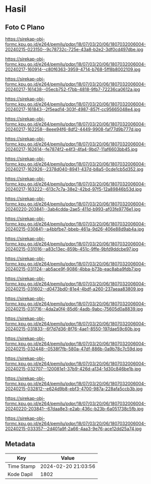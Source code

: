 # Hasil

## Foto C Plano

https://sirekap-obj-formc.kpu.go.id/e264/pemilu/pdpr/18/07/03/20/06/1807032006004-20240215-023150--9c78732c-725e-43a8-b2e2-3df0cd497dbe.jpg

https://sirekap-obj-formc.kpu.go.id/e264/pemilu/pdpr/18/07/03/20/06/1807032006004-20240217-160914--c80f6363-3959-4714-b768-5ff8b8002109.jpg

https://sirekap-obj-formc.kpu.go.id/e264/pemilu/pdpr/18/07/03/20/06/1807032006004-20240217-161438--05ecb752-f7bb-4818-9fb7-72236ca0612a.jpg

https://sirekap-obj-formc.kpu.go.id/e264/pemilu/pdpr/18/07/03/20/06/1807032006004-20240217-161843--2f5ead14-303f-4987-857f-cc95665048e4.jpg

https://sirekap-obj-formc.kpu.go.id/e264/pemilu/pdpr/18/07/03/20/06/1807032006004-20240217-162258--8eee94f6-8df2-4449-9908-faf77d9b777d.jpg

https://sirekap-obj-formc.kpu.go.id/e264/pemilu/pdpr/18/07/03/20/06/1807032006004-20240217-162614--fe7874f2-e4f3-4fa4-9bd7-11af6603bb45.jpg

https://sirekap-obj-formc.kpu.go.id/e264/pemilu/pdpr/18/07/03/20/06/1807032006004-20240217-162926--2378d040-8941-437d-b8a5-0cde1cb5d352.jpg

https://sirekap-obj-formc.kpu.go.id/e264/pemilu/pdpr/18/07/03/20/06/1807032006004-20240217-163222--613c7c7a-38e2-42bd-97f5-12a89846b53d.jpg

https://sirekap-obj-formc.kpu.go.id/e264/pemilu/pdpr/18/07/03/20/06/1807032006004-20240220-203841--3ab4cdda-2ae5-411d-b993-af03fe9776e1.jpg

https://sirekap-obj-formc.kpu.go.id/e264/pemilu/pdpr/18/07/03/20/06/1807032006004-20240215-030841--a4bbfbe7-bbeb-461a-9d26-406e88d9ab4a.jpg

https://sirekap-obj-formc.kpu.go.id/e264/pemilu/pdpr/18/07/03/20/06/1807032006004-20240215-031016--a83c13ec-859b-451c-9ffe-9bfd9ddcbe97.jpg

https://sirekap-obj-formc.kpu.go.id/e264/pemilu/pdpr/18/07/03/20/06/1807032006004-20240215-031124--ab5ace9f-9086-4bba-b73b-eac8aba9fdb7.jpg

https://sirekap-obj-formc.kpu.go.id/e264/pemilu/pdpr/18/07/03/20/06/1807032006004-20240215-031602--d0473bd0-81e4-4bdf-a260-237aeaa83809.jpg

https://sirekap-obj-formc.kpu.go.id/e264/pemilu/pdpr/18/07/03/20/06/1807032006004-20240215-031716--4da2a0f4-85d6-4adb-9abc-75605d0a8839.jpg

https://sirekap-obj-formc.kpu.go.id/e264/pemilu/pdpr/18/07/03/20/06/1807032006004-20240215-031833--6f7d7d36-8f76-4ae1-8550-197dae59c60b.jpg

https://sirekap-obj-formc.kpu.go.id/e264/pemilu/pdpr/18/07/03/20/06/1807032006004-20240215-032448--0538f7fb-580a-47df-886b-0a9b78c7c59d.jpg

https://sirekap-obj-formc.kpu.go.id/e264/pemilu/pdpr/18/07/03/20/06/1807032006004-20240215-032707--120081e1-37b9-426d-a134-1d30c846be1b.jpg

https://sirekap-obj-formc.kpu.go.id/e264/pemilu/pdpr/18/07/03/20/06/1807032006004-20240215-032812--e624d9b8-ebf3-4700-987a-228afa5ccb3b.jpg

https://sirekap-obj-formc.kpu.go.id/e264/pemilu/pdpr/18/07/03/20/06/1807032006004-20240220-203841--67daa8e3-e2ab-436c-b23b-6a051738c5fb.jpg

https://sirekap-obj-formc.kpu.go.id/e264/pemilu/pdpr/18/07/03/20/06/1807032006004-20240215-033357--2d401a9f-2a66-4aa3-9e76-ace12dd25a74.jpg


## Metadata

| Key        | Value               |
| ---------- | ------------------- |
| Time Stamp | 2024-02-20 21:03:56 |
| Kode Dapil | 1802                |



